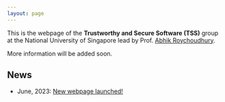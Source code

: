 ```yaml
---
layout: page
---
```


This is the webpage of the <b>Trustworthy and Secure Software (TSS)</b> group at the National University of Singapore lead by Prof. <a href="https://abhikrc.com/">Abhik Roychoudhury</a>.

More information will be added soon.

## News


* June, 2023: <a href="news/#june-2023">New webpage launched!</a>


<br>